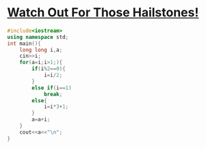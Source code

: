 # [Watch Out For Those Hailstones!](https://open.kattis.com/problems/hailstone)
```cpp
#include<iostream>
using namespace std;
int main(){
	long long i,a;
	cin>>i;
	for(a=i;i>1;){
		if(i%2==0){
			i=i/2;
		}
		else if(i==1)
			break;
		else{
			i=i*3+1;
		}
		a=a+i;
	}
	cout<<a<<"\n";
}
```
